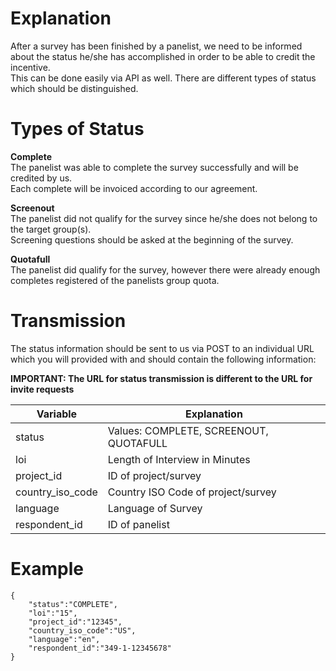 # Explanation

After a survey has been finished by a panelist, we need to be informed about the status he/she has accomplished in order to be able to credit the incentive.<br />
This can be done easily via API as well. There are different types of status which should be distinguished.<br />


# Types of Status

**Complete**<br />
The panelist was able to complete the survey successfully and will be credited by us.<br />
Each complete will be invoiced according to our agreement.<br />

**Screenout**<br />
The panelist did not qualify for the survey since he/she does not belong to the target group(s).<br />
Screening questions should be asked at the beginning of the survey.<br />

**Quotafull**<br />
The panelist did qualify for the survey, however there were already enough completes registered of the panelists group quota.


# Transmission

The status information should be sent to us via POST to an individual URL which you will provided with and should contain the following information:

**IMPORTANT: The URL for status transmission is different to the URL for invite requests**

Variable | Explanation
--- | ---
status | Values: COMPLETE, SCREENOUT, QUOTAFULL
loi | Length of Interview in Minutes
project_id | ID of project/survey
country_iso_code | Country ISO Code of project/survey
language | Language of Survey
respondent_id | ID of panelist



# Example

```
{
    "status":"COMPLETE",
    "loi":"15",
    "project_id":"12345",
    "country_iso_code":"US",
    "language":"en",
    "respondent_id":"349-1-12345678"
}
```












